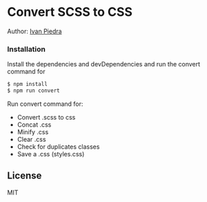 # Convert SCSS to CSS
Author: [Ivan Piedra](https://twitter.com/ivapie)

### Installation

Install the dependencies and devDependencies and run the convert command for

```sh
$ npm install
$ npm run convert
```

Run convert command for:

- Convert .scss to css
- Concat .css
- Minify .css
- Clear .css
- Check for duplicates classes
- Save a .css (styles.css)


License
----

MIT
